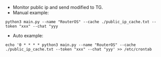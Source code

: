 - Monitor public ip and send modified to TG.
- Manual example:
```
python3 main.py --name "RouterOS" --cache ./public_ip_cache.txt --token "xxx" --chat "yyy
```

- Auto example:
```
echo '0 * * * * python3 main.py --name "RouterOS" --cache ./public_ip_cache.txt --token "xxx" --chat "yyy' >> /etc/crontab
```
